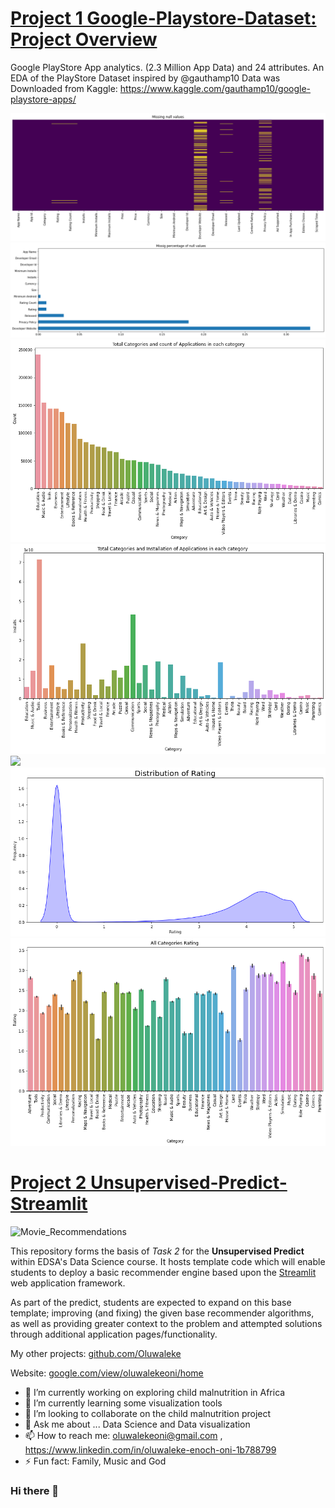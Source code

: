 # [Project 1 Google-Playstore-Dataset: Project Overview](https://github.com/Oluwaleke/Google-PlayStore) 
Google PlayStore App analytics. (2.3 Million App Data) and 24 attributes.
An EDA of the PlayStore Dataset inspired by @gauthamp10
Data was Downloaded from Kaggle: https://www.kaggle.com/gauthamp10/google-playstore-apps/

![](https://github.com/Oluwaleke/Oluwaleke/blob/main/Images/missing_values.png)
![](https://github.com/Oluwaleke/Oluwaleke/blob/main/Images/missing_percentage.png)
![](https://github.com/Oluwaleke/Oluwaleke/blob/main/Images/total_cat.png)
![](https://github.com/Oluwaleke/Oluwaleke/blob/main/Images/totalcat_instal.png)
![]([https://github.com/Oluwaleke/Oluwaleke/blob/main/Images/rating.png)
![](https://github.com/Oluwaleke/Oluwaleke/blob/main/Images/distribution_rating.png)
![](https://github.com/Oluwaleke/Oluwaleke/blob/main/Images/all_cat_rating.png)



# [Project 2 Unsupervised-Predict-Streamlit](https://github.com/Oluwaleke/unsupervised-predict-streamlit-template)

![Movie_Recommendations](resources/imgs/Image_header.png)

This repository forms the basis of *Task 2* for the **Unsupervised Predict** within EDSA's Data Science course. It hosts template code which will enable students to deploy a basic recommender engine based upon the [Streamlit](https://www.streamlit.io/) web application framework.

As part of the predict, students are expected to expand on this base template; improving (and fixing) the given base recommender algorithms, as well as providing greater context to the problem and attempted solutions through additional application pages/functionality.    




My other projects: [github.com/Oluwaleke](https://github.com/Oluwaleke)

Website: [google.com/view/oluwalekeoni/home](https://sites.google.com/view/oluwalekeoni/home)

- 🔭 I’m currently working on exploring child malnutrition in Africa 
- 🌱 I’m currently learning some visualization tools
- 👯 I’m looking to collaborate on the child malnutrition project
- 💬 Ask me about ... Data Science and Data visualization
- 📫 How to reach me: oluwalekeoni@gmail.com , https://www.linkedin.com/in/oluwaleke-enoch-oni-1b788799
- ⚡ Fun fact: Family, Music and God


### Hi there 👋

<!--
**Oluwaleke/Oluwaleke** is a ✨ _special_ ✨ repository because its `README.md` (this file) appears on your GitHub profile.

Here are some ideas to get you started:

- 🔭 I’m currently working on exploring child malnutrition in Africa 
- 🌱 I’m currently learning some visualization tools
- 👯 I’m looking to collaborate on the chail malnutrition project
- 💬 Ask me about ... Data Science and Data visualization
- 📫 How to reach me: oluwalekeoni@gmail.com , https://www.linkedin.com/in/oluwaleke-enoch-oni-1b788799
- ⚡ Fun fact: Family, Music and God
-->
